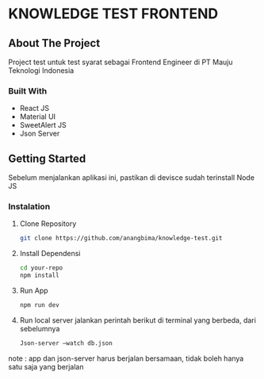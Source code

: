 # KNOWLEDGE TEST FRONTEND

## About The Project

Project test untuk test syarat sebagai Frontend Engineer di PT Mauju Teknologi Indonesia

### Built With

* React JS
* Material UI
* SweetAlert JS
* Json Server

## Getting Started

Sebelum menjalankan aplikasi ini, pastikan di devisce sudah terinstall Node JS

### Instalation

1. Clone Repository
   ```sh
   git clone https://github.com/anangbima/knowledge-test.git
   ```
2. Install Dependensi
   ```sh
   cd your-repo
   npm install
   ```
3. Run App
   ```sh
   npm run dev
   ```
4. Run local server
   jalankan perintah berikut di terminal yang berbeda, dari sebelumnya
   ```sh
   Json-server –watch db.json
   ```

note : app dan json-server harus berjalan bersamaan, tidak boleh hanya satu saja yang berjalan
   
